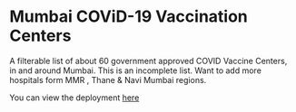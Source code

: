 # Mumbai COViD-19 Vaccination Centers
A filterable list of about 60 government approved COVID Vaccine Centers, in and around Mumbai. This is an incomplete list. Want to add more hospitals form MMR , Thane & Navi Mumbai regions. 

You can view the deployment [here](https://vivek-hotti.github.io/MumbaiVaccinationCenters/)
